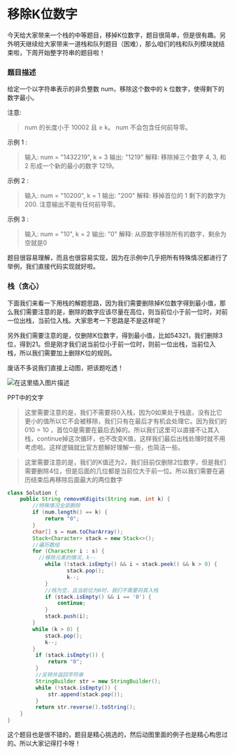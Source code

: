 # 移除K位数字

今天给大家带来一个栈的中等题目，移掉K位数字，题目很简单，但是很有趣。另外明天继续给大家带来一道栈和队列题目（困难），那么咱们的栈和队列模块就结束啦，下周开始整字符串的题目啦！

### 题目描述

给定一个以字符串表示的非负整数 num，移除这个数中的 k 位数字，使得剩下的数字最小。

注意:

> num 的长度小于 10002 且 ≥ k。
> num 不会包含任何前导零。

示例 1 :

> 输入: num = "1432219", k = 3
> 输出: "1219"
> 解释: 移除掉三个数字 4, 3, 和 2 形成一个新的最小的数字 1219。

示例 2 :

> 输入: num = "10200", k = 1
> 输出: "200"
> 解释: 移掉首位的 1 剩下的数字为 200. 注意输出不能有任何前导零。

示例 3 :

> 输入: num = "10", k = 2
> 输出: "0"
> 解释: 从原数字移除所有的数字，剩余为空就是0

题目很容易理解，而且也很容易实现，因为在示例中几乎把所有特殊情况都进行了举例，我们直接代码实现就好啦。

### 栈（贪心）

下面我们来看一下用栈的解题思路，因为我们需要删除掉K位数字得到最小值，那么我们需要注意的是，删除的数字应该尽量在高位，则当前位小于前一位时，对前一位出栈，当前位入栈。大家思考一下思路是不是这样呢？

另外我们需要注意的是，仅删除K位数字，得到最小值，比如54321，我们删除3位，得到21。但是刚才我们说当前位小于前一位时，则前一位出栈，当前位入栈，所以我们需要加上删除K位的规则。

废话不多说我们直接上动图，把该题吃透！

![在这里插入图片描述](https://img-blog.csdnimg.cn/20210320141440557.gif)

PPT中的文字

> 这里需要注意的是，我们不需要将0入栈，因为0如果处于栈底，没有比它更小的值所以它不会被移除，我们只有在最后才有机会处理它。因为我们的010 = 10 ，首位0是需要在最后去掉的。所以我们这里可以直接不让其入栈，continue掉这次循环，也不改变K值，这样我们最后出栈处理时就不用考虑啦。这样逻辑就比官方题解好理解一些，也简洁一些。

> 这里需要注意的是，我们的K值还为2，我们目前仅删除2位数字，但是我们需要删除4位，但是后面的几位都是当前位大于前一位。所以我们需要在遍历结束后再移除后面最大的两位数字

```java
class Solution {
    public String removeKdigits(String num, int k) {
        //特殊情况全部删除
        if (num.length() == k) {
            return "0";
        }
        char[] s = num.toCharArray();
        Stack<Character> stack = new Stack<>();
        //遍历数组
        for (Character i : s) {
          //移除元素的情况，k--
            while (!stack.isEmpty() && i < stack.peek() && k > 0) {
                   stack.pop();
                   k--;
            }
            //栈为空，且当前位为0时，我们不需要将其入栈
            if (stack.isEmpty() && i == '0') {
                continue;
            }
            stack.push(i);
        }
        while (k > 0) {
            stack.pop();
            k--;
        }
         if (stack.isEmpty()) {
             return "0";
         }
         //反转并返回字符串
         StringBuilder str = new StringBuilder();
         while (!stack.isEmpty()) {
             str.append(stack.pop());
         }
         return str.reverse().toString();
    }
}
```

这个题目也是很不错的，题目是精心挑选的，然后动图里面的例子也是精心构思过的。所以大家记得打卡呀！

